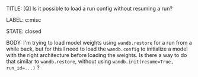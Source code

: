 TITLE:
[Q] Is it possible to load a run config without resuming a run?

LABEL:
c:misc

STATE:
closed

BODY:
I'm trying to load model weights using `wandb.restore` for a run from a while back, but for this I need to load the `wandb.config` to initialize a model with the right architecture before loading the weights. Is there a way to do that similar to `wandb.restore`, without using `wandb.init(resume=True, run_id=...)` ?

